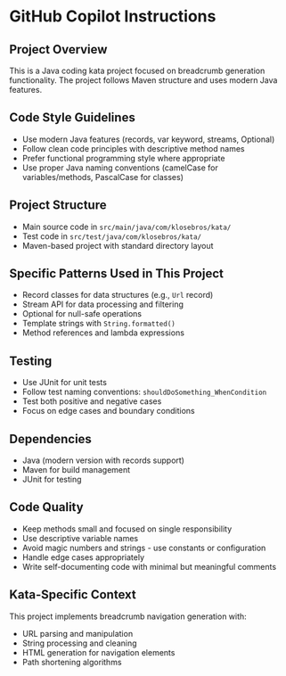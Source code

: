 # GitHub Copilot Instructions

## Project Overview
This is a Java coding kata project focused on breadcrumb generation functionality. The project follows Maven structure and uses modern Java features.

## Code Style Guidelines
- Use modern Java features (records, var keyword, streams, Optional)
- Follow clean code principles with descriptive method names
- Prefer functional programming style where appropriate
- Use proper Java naming conventions (camelCase for variables/methods, PascalCase for classes)

## Project Structure
- Main source code in `src/main/java/com/klosebros/kata/`
- Test code in `src/test/java/com/klosebros/kata/`
- Maven-based project with standard directory layout

## Specific Patterns Used in This Project
- Record classes for data structures (e.g., `Url` record)
- Stream API for data processing and filtering
- Optional for null-safe operations
- Template strings with `String.formatted()`
- Method references and lambda expressions

## Testing
- Use JUnit for unit tests
- Follow test naming conventions: `shouldDoSomething_WhenCondition`
- Test both positive and negative cases
- Focus on edge cases and boundary conditions

## Dependencies
- Java (modern version with records support)
- Maven for build management
- JUnit for testing

## Code Quality
- Keep methods small and focused on single responsibility
- Use descriptive variable names
- Avoid magic numbers and strings - use constants or configuration
- Handle edge cases appropriately
- Write self-documenting code with minimal but meaningful comments

## Kata-Specific Context
This project implements breadcrumb navigation generation with:
- URL parsing and manipulation
- String processing and cleaning
- HTML generation for navigation elements
- Path shortening algorithms
